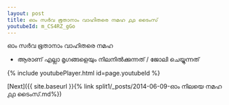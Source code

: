 ```yaml
---
layout: post
title: ഓം സർവ ഭൂതാനാം വാഹിതരെ നമഹ ൧൧ ടൈംസ്
youtubeId: m_CS4RZ_gGo
---
```

 
 
 ഓം സർവ ഭൂതാനാം വാഹിതരെ നമഹ 
 
 -  ആരാണ് എല്ലാ മൃഗങ്ങളെയും നിലനിൽക്കുന്നത് / ജോലി ചെയ്യുന്നത് 
 
  
 
  
 
 
 
 
 
 


{% include youtubePlayer.html id=page.youtubeId %}
 
[Next]({{ site.baseurl }}{% link  split1/_posts/2014-06-09-ഓം നിലയെ നമഹ ൧൧ ടൈംസ്.md%})
 
